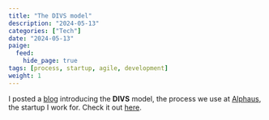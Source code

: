 ```yaml
---
title: "The DIVS model"
description: "2024-05-13"
categories: ["Tech"]
date: "2024-05-13"
paige:
  feed:
    hide_page: true
tags: [process, startup, agile, development]
weight: 1
---
```


I posted a [blog](https://labs.alphaus.cloud/blog/2024/05/13/the-divs-model/) introducing the **DIVS** model, the process we use at [Alphaus](https://www.alphaus.cloud/), the startup I work for. Check it out [here](https://labs.alphaus.cloud/blog/2024/05/13/the-divs-model/).

<br>
